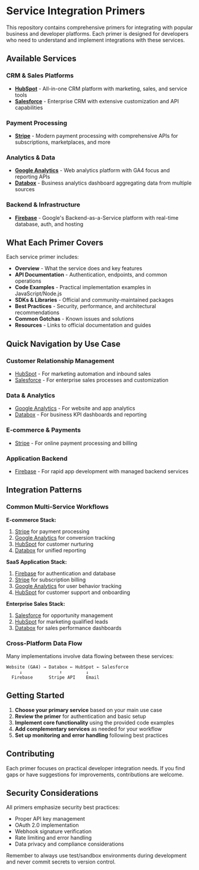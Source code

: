 # Service Integration Primers

This repository contains comprehensive primers for integrating with popular business and developer platforms. Each primer is designed for developers who need to understand and implement integrations with these services.

## Available Services

### CRM & Sales Platforms
- **[HubSpot](./hubspot/primer.md)** - All-in-one CRM platform with marketing, sales, and service tools
- **[Salesforce](./salesforce/primer.md)** - Enterprise CRM with extensive customization and API capabilities

### Payment Processing
- **[Stripe](./stripe/primer.md)** - Modern payment processing with comprehensive APIs for subscriptions, marketplaces, and more

### Analytics & Data
- **[Google Analytics](./google-analytics/primer.md)** - Web analytics platform with GA4 focus and reporting APIs
- **[Databox](./databox/primer.md)** - Business analytics dashboard aggregating data from multiple sources

### Backend & Infrastructure
- **[Firebase](./firebase/primer.md)** - Google's Backend-as-a-Service platform with real-time database, auth, and hosting

## What Each Primer Covers

Each service primer includes:
- **Overview** - What the service does and key features
- **API Documentation** - Authentication, endpoints, and common operations
- **Code Examples** - Practical implementation examples in JavaScript/Node.js
- **SDKs & Libraries** - Official and community-maintained packages
- **Best Practices** - Security, performance, and architectural recommendations
- **Common Gotchas** - Known issues and solutions
- **Resources** - Links to official documentation and guides

## Quick Navigation by Use Case

### Customer Relationship Management
- [HubSpot](./hubspot/primer.md) - For marketing automation and inbound sales
- [Salesforce](./salesforce/primer.md) - For enterprise sales processes and customization

### Data & Analytics
- [Google Analytics](./google-analytics/primer.md) - For website and app analytics
- [Databox](./databox/primer.md) - For business KPI dashboards and reporting

### E-commerce & Payments
- [Stripe](./stripe/primer.md) - For online payment processing and billing

### Application Backend
- [Firebase](./firebase/primer.md) - For rapid app development with managed backend services

## Integration Patterns

### Common Multi-Service Workflows

**E-commerce Stack:**
1. [Stripe](./stripe/primer.md) for payment processing
2. [Google Analytics](./google-analytics/primer.md) for conversion tracking
3. [HubSpot](./hubspot/primer.md) for customer nurturing
4. [Databox](./databox/primer.md) for unified reporting

**SaaS Application Stack:**
1. [Firebase](./firebase/primer.md) for authentication and database
2. [Stripe](./stripe/primer.md) for subscription billing
3. [Google Analytics](./google-analytics/primer.md) for user behavior tracking
4. [HubSpot](./hubspot/primer.md) for customer support and onboarding

**Enterprise Sales Stack:**
1. [Salesforce](./salesforce/primer.md) for opportunity management
2. [HubSpot](./hubspot/primer.md) for marketing qualified leads
3. [Databox](./databox/primer.md) for sales performance dashboards

### Cross-Platform Data Flow

Many implementations involve data flowing between these services:

```
Website (GA4) → Databox ← HubSpot ← Salesforce
     ↓              ↑         ↓
  Firebase      Stripe API    Email
```

## Getting Started

1. **Choose your primary service** based on your main use case
2. **Review the primer** for authentication and basic setup
3. **Implement core functionality** using the provided code examples
4. **Add complementary services** as needed for your workflow
5. **Set up monitoring and error handling** following best practices

## Contributing

Each primer focuses on practical developer integration needs. If you find gaps or have suggestions for improvements, contributions are welcome.

## Security Considerations

All primers emphasize security best practices:
- Proper API key management
- OAuth 2.0 implementation
- Webhook signature verification
- Rate limiting and error handling
- Data privacy and compliance considerations

Remember to always use test/sandbox environments during development and never commit secrets to version control.